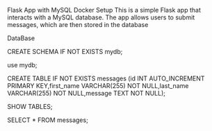 Flask App with MySQL Docker Setup
This is a simple Flask app that interacts with a MySQL database. The app allows users to submit messages, which are then stored in the database

DataBase

CREATE SCHEMA IF NOT EXISTS mydb;

use mydb;

CREATE TABLE IF NOT EXISTS messages (id INT AUTO_INCREMENT PRIMARY KEY,first_name VARCHAR(255) NOT NULL,last_name VARCHAR(255) NOT NULL,message TEXT NOT NULL);

SHOW TABLES;

SELECT * FROM messages;
